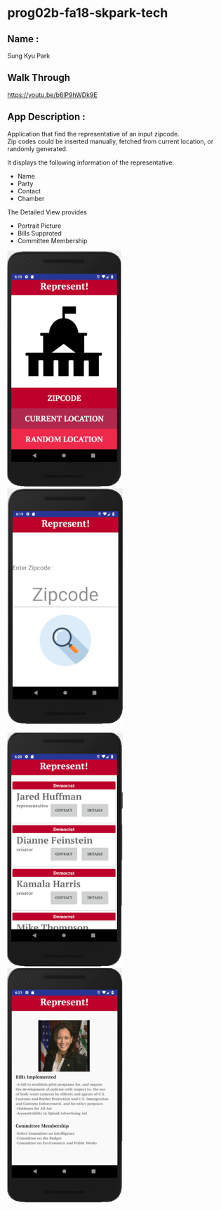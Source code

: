 # prog02b-fa18-skpark-tech

## Name :   
Sung Kyu Park  
  
## Walk Through   
https://youtu.be/b6lP9hWDk9E

## App Description :   
Application that find the representative of an input zipcode.  
Zip codes could be inserted manually, fetched from current location, or randomly generated.  
  
  
It displays the following information of the representative:
- Name
- Party
- Contact
- Chamber

The Detailed View provides
- Portrait Picture
- Bills Supproted
- Committee Membership


![Alt text](screenshots/main.png?raw=true "Main")
![Alt text](screenshots/search.png?raw=true "Main")


![Alt text](screenshots/congressional.png?raw=true "Main")
![Alt text](screenshots/detailed.png?raw=true "Main")


